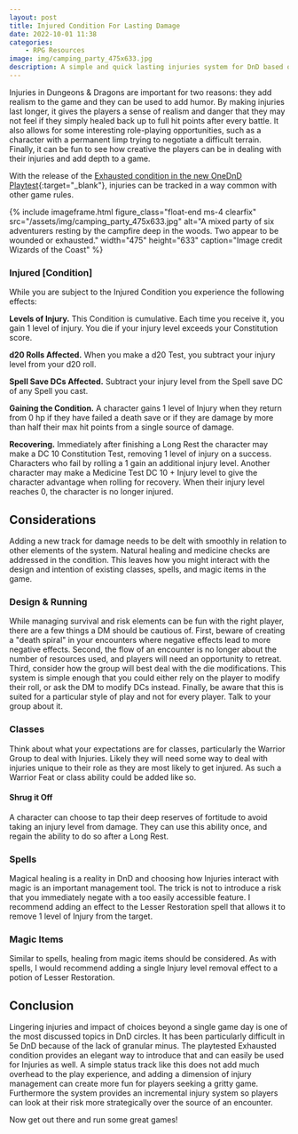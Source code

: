 ```yaml
---
layout: post
title: Injured Condition For Lasting Damage
date: 2022-10-01 11:38
categories:
    - RPG Resources
image: img/camping_party_475x633.jpg
description: A simple and quick lasting injuries system for DnD based on the Exhausted playtest.
---
```


Injuries in Dungeons & Dragons are important for two reasons: they add realism to the game and they can be used to add humor. By making injuries last longer, it gives the players a sense of realism and danger that they may not feel if they simply healed back up to full hit points after every battle. It also allows for some interesting role-playing opportunities, such as a character with a permanent limp trying to negotiate a difficult terrain. Finally, it can be fun to see how creative the players can be in dealing with their injuries and add depth to a game.

With the release of the [Exhausted condition in the new OneDnD Playtest](https://media.dndbeyond.com/compendium-images/one-dnd/expert-classes/kpx0MvyfBGHe0XKk/UA2022-Expert-Classes.pdf?icid_source=house-ads&icid_medium=crosspromo&icid_campaign=playtest2){:target="_blank"}, injuries can be tracked in a way common with other game rules.

{% include imageframe.html
  figure_class="float-end ms-4 clearfix"
  src="/assets/img/camping_party_475x633.jpg"
  alt="A mixed party of six adventurers resting by the campfire deep in the woods.  Two appear to be wounded or exhausted."
  width="475" height="633"
  caption="Image credit Wizards of the Coast"
 %}

### Injured [Condition]
While you are subject to the Injured Condition you experience the following effects:

**Levels of Injury.** This Condition is cumulative. Each time you receive it, you gain 1 level of injury. You die if your injury level exceeds your Constitution score. 

**d20 Rolls Affected.** When you make a d20 Test, you subtract your injury level from your d20 roll.

**Spell Save DCs Affected.** Subtract your injury level from the Spell save DC of any Spell you cast.

**Gaining the Condition.** A character gains 1 level of Injury when they return from 0 hp if they have failed a death save or if they are damage by more than half their max hit points from a single source of damage. 

**Recovering.** Immediately after finishing a Long Rest the character may make a DC 10 Constitution Test, removing 1 level of injury on a success. Characters who fail by rolling a 1 gain an additional injury level. Another character may make a Medicine Test DC 10 + Injury level to give the character advantage when rolling for recovery. When their injury level reaches 0, the character is no longer injured.

## Considerations
Adding a new track for damage needs to be delt with smoothly in relation to other elements of the system. Natural healing and medicine checks are addressed in the condition. This leaves how you might interact with the design and intention of existing classes, spells, and magic items in the game.

### Design & Running

While managing survival and risk elements can be fun with the right player, there are a few things a DM should be cautious of.  First, beware of creating a "death spiral" in your encounters where negative effects lead to more negative effects.  Second, the flow of an encounter is no longer about the number of resources used, and players will need an opportunity to retreat. Third, consider how the group will best deal with the die modifications. This system is simple enough that you could either rely on the player to modify their roll, or ask the DM to modify DCs instead.  Finally, be aware that this is suited for a particular style of play and not for every player.  Talk to your group about it.

### Classes

Think about what your expectations are for classes, particularly the Warrior Group to deal with Injuries. Likely they will need some way to deal with injuries unique to their role as they are most likely to get injured. As such a Warrior Feat or class ability could be added like so.

#### Shrug it Off
A character can choose to tap their deep reserves of fortitude to avoid taking an injury level from damage.  They can use this ability once, and regain the ability to do so after a Long Rest.

### Spells

Magical healing is a reality in DnD and choosing how Injuries interact with magic is an important management tool. The trick is not to introduce a risk that you immediately negate with a too easily accessible feature. I recommend adding an effect to the Lesser Restoration spell that allows it to remove 1 level of Injury from the target.

### Magic Items

Similar to spells, healing from magic items should be considered. As with spells, I would recommend adding a single Injury level removal effect to a potion of Lesser Restoration.

## Conclusion

Lingering injuries and impact of choices beyond a single game day is one of the most discussed topics in DnD circles. It has been particularly difficult in 5e DnD because of the lack of granular minus. The playtested Exhausted condition provides an elegant way to introduce that and can easily be used for Injuries as well.  A simple status track like this does not add much overhead to the play experience, and adding a dimension of injury management can create more fun for players seeking a gritty game.  Furthermore the system provides an incremental injury system so players can look at their risk more strategically over the source of an encounter.

Now get out there and run some great games!